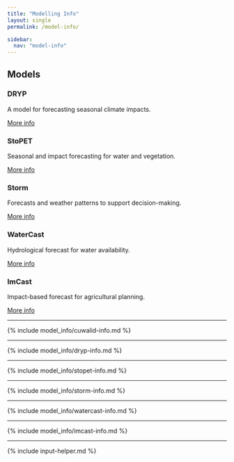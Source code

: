 ```yaml
---
title: "Modelling Info"
layout: single
permalink: /model-info/

sidebar:
  nav: "model-info"
---
```


<link rel="stylesheet" href="{{ '/assets/css/model-card.css' | relative_url }}">

## Models

<div class="model-container">
  <div class="model-card">
    <h3>DRYP</h3>
    <p>A model for forecasting seasonal climate impacts.</p>
    <a href="/model-info/#dryp-model" class="btn btn--primary">More info</a>
  </div>
  <div class="model-card">
    <h3>StoPET</h3>
    <p>Seasonal and impact forecasting for water and vegetation.</p>
    <a href="/model-info/#stopet-model" class="btn btn--primary">More info</a>
  </div>
  <div class="model-card">
    <h3>Storm</h3>
    <p>Forecasts and weather patterns to support decision-making.</p>
    <a href="/model-info/#storm-model" class="btn btn--primary">More info</a>
  </div>
  <div class="model-card">
    <h3>WaterCast</h3>
    <p>Hydrological forecast for water availability.</p>
    <a href="/model-info/#watercast-model" class="btn btn--primary">More info</a>
  </div>
  <div class="model-card">
    <h3>ImCast</h3>
    <p>Impact-based forecast for agricultural planning.</p>
    <a href="/model-info/#imcast-model" class="btn btn--primary">More info</a>
  </div>
</div>


---

{% include model_info/cuwalid-info.md %}

---

{% include model_info/dryp-info.md %}

---

{% include model_info/stopet-info.md %}

---

{% include model_info/storm-info.md %}

---

{% include model_info/watercast-info.md %}

---

{% include model_info/imcast-info.md %}

---

{% include input-helper.md %}
